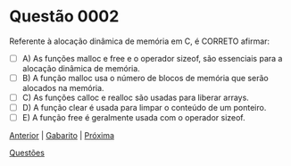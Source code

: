 # Questão 0002

Referente à alocação dinâmica de memória em C, é CORRETO afirmar:

- [ ] A) As funções malloc e free e o operador sizeof, são essenciais para a alocação dinâmica de memória.
- [ ] B) A função malloc usa o número de blocos de memória que serão alocados na memória.
- [ ] C) As funções calloc e realloc são usadas para liberar arrays.
- [ ] D) A função clear é usada para limpar o conteúdo de um ponteiro.
- [ ] E) A função free é geralmente usada com o operador sizeof.

[Anterior](0001.md) | [Gabarito](gabarito.md) | [Próxima](0003.md)

[Questões](questoes.md)
